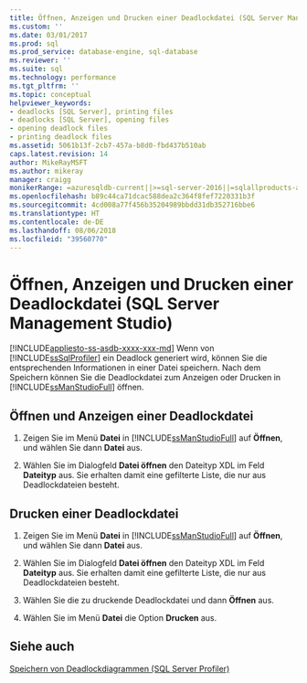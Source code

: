 ```yaml
---
title: Öffnen, Anzeigen und Drucken einer Deadlockdatei (SQL Server Management Studio) | Microsoft-Dokumentation
ms.custom: ''
ms.date: 03/01/2017
ms.prod: sql
ms.prod_service: database-engine, sql-database
ms.reviewer: ''
ms.suite: sql
ms.technology: performance
ms.tgt_pltfrm: ''
ms.topic: conceptual
helpviewer_keywords:
- deadlocks [SQL Server], printing files
- deadlocks [SQL Server], opening files
- opening deadlock files
- printing deadlock files
ms.assetid: 5061b13f-2cb7-457a-b8d0-fbd437b510ab
caps.latest.revision: 14
author: MikeRayMSFT
ms.author: mikeray
manager: craigg
monikerRange: =azuresqldb-current||>=sql-server-2016||=sqlallproducts-allversions||>=sql-server-linux-2017
ms.openlocfilehash: b89c44ca71dcac588dea2c364f8fef7220331b3f
ms.sourcegitcommit: 4cd008a77f456b35204989bbdd31db352716bbe6
ms.translationtype: HT
ms.contentlocale: de-DE
ms.lasthandoff: 08/06/2018
ms.locfileid: "39560770"
---
```

# <a name="open-view-and-print-a-deadlock-file-sql-server-management-studio"></a>Öffnen, Anzeigen und Drucken einer Deadlockdatei (SQL Server Management Studio)
[!INCLUDE[appliesto-ss-asdb-xxxx-xxx-md](../../includes/appliesto-ss-asdb-xxxx-xxx-md.md)]
  Wenn von [!INCLUDE[ssSqlProfiler](../../includes/sssqlprofiler-md.md)] ein Deadlock generiert wird, können Sie die entsprechenden Informationen in einer Datei speichern. Nach dem Speichern können Sie die Deadlockdatei zum Anzeigen oder Drucken in [!INCLUDE[ssManStudioFull](../../includes/ssmanstudiofull-md.md)] öffnen.  
  
## <a name="open-and-view-a-deadlock-file"></a>Öffnen und Anzeigen einer Deadlockdatei  
  
1. Zeigen Sie im Menü **Datei** in [!INCLUDE[ssManStudioFull](../../includes/ssmanstudiofull-md.md)] auf **Öffnen**, und wählen Sie dann **Datei** aus.  
  
2. Wählen Sie im Dialogfeld **Datei öffnen** den Dateityp XDL im Feld **Dateityp** aus. Sie erhalten damit eine gefilterte Liste, die nur aus Deadlockdateien besteht.  
  
## <a name="print-a-deadlock-file"></a>Drucken einer Deadlockdatei  
  
1. Zeigen Sie im Menü **Datei** in [!INCLUDE[ssManStudioFull](../../includes/ssmanstudiofull-md.md)] auf **Öffnen**, und wählen Sie dann **Datei** aus.  
  
2. Wählen Sie im Dialogfeld **Datei öffnen** den Dateityp XDL im Feld **Dateityp** aus. Sie erhalten damit eine gefilterte Liste, die nur aus Deadlockdateien besteht.  
  
3. Wählen Sie die zu druckende Deadlockdatei und dann **Öffnen** aus.  
  
4. Wählen Sie im Menü **Datei** die Option **Drucken** aus.  
  
## <a name="see-also"></a>Siehe auch  
 [Speichern von Deadlockdiagrammen &#40;SQL Server Profiler&#41;](../../relational-databases/performance/save-deadlock-graphs-sql-server-profiler.md)  
  
  
